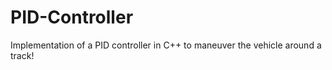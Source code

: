 # PID-Controller
Implementation of a PID controller in C++ to maneuver the vehicle around a track! 
